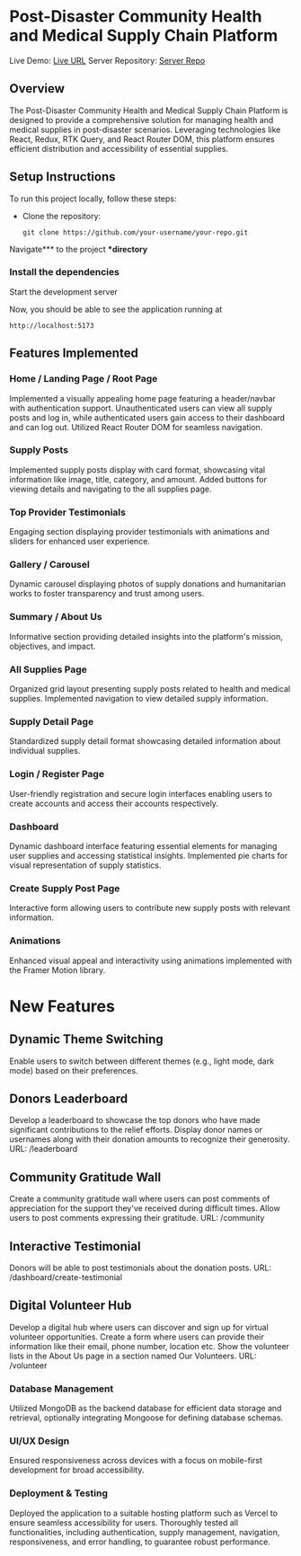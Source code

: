 # Post-Disaster Community Health and Medical Supply Chain Platform

Live Demo: [Live URL](https://healthhub-991c2.web.app)
Server Repository: [Server Repo](https://github.com/Porgramming-Hero-web-course/l2-b2-assignment-6-backend-habib-N19.git)

## Overview

The Post-Disaster Community Health and Medical Supply Chain Platform is designed to provide a comprehensive solution for managing health and medical supplies in post-disaster scenarios. Leveraging technologies like React, Redux, RTK Query, and React Router DOM, this platform ensures efficient distribution and accessibility of essential supplies.

## Setup Instructions

To run this project locally, follow these steps:

- Clone the repository:

  ```**bash**
  git clone https://github.com/your-username/your-repo.git
  ```

Navigate\*\*\* to the project **\*directory**

### Install the dependencies

Start the development server

Now, you should be able to see the application running at

```
http://localhost:5173

```

## Features Implemented

### Home / Landing Page / Root Page

Implemented a visually appealing home page featuring a header/navbar with authentication support. Unauthenticated users can view all supply posts and log in, while authenticated users gain access to their dashboard and can log out. Utilized React Router DOM for seamless navigation.

### Supply Posts

Implemented supply posts display with card format, showcasing vital information like image, title, category, and amount. Added buttons for viewing details and navigating to the all supplies page.

### Top Provider Testimonials

Engaging section displaying provider testimonials with animations and sliders for enhanced user experience.

### Gallery / Carousel

Dynamic carousel displaying photos of supply donations and humanitarian works to foster transparency and trust among users.

### Summary / About Us

Informative section providing detailed insights into the platform's mission, objectives, and impact.

### All Supplies Page

Organized grid layout presenting supply posts related to health and medical supplies. Implemented navigation to view detailed supply information.

### Supply Detail Page

Standardized supply detail format showcasing detailed information about individual supplies.

### Login / Register Page

User-friendly registration and secure login interfaces enabling users to create accounts and access their accounts respectively.

### Dashboard

Dynamic dashboard interface featuring essential elements for managing user supplies and accessing statistical insights. Implemented pie charts for visual representation of supply statistics.

### Create Supply Post Page

Interactive form allowing users to contribute new supply posts with relevant information.

### Animations

Enhanced visual appeal and interactivity using animations implemented with the Framer Motion library.

# New Features

## Dynamic Theme Switching

Enable users to switch between different themes (e.g., light mode, dark mode) based on their preferences.

## Donors Leaderboard

Develop a leaderboard to showcase the top donors who have made significant contributions to the relief efforts. Display donor names or usernames along with their donation amounts to recognize their generosity.
URL: /leaderboard

## Community Gratitude Wall

Create a community gratitude wall where users can post comments of appreciation for the support they've received during difficult times. Allow users to post comments expressing their gratitude.
URL: /community

## Interactive Testimonial

Donors will be able to post testimonials about the donation posts.
URL: /dashboard/create-testimonial

## Digital Volunteer Hub

Develop a digital hub where users can discover and sign up for virtual volunteer opportunities. Create a form where users can provide their information like their email, phone number, location etc. Show the volunteer lists in the About Us page in a section named Our Volunteers.
URL: /volunteer

### Database Management

Utilized MongoDB as the backend database for efficient data storage and retrieval, optionally integrating Mongoose for defining database schemas.

### UI/UX Design

Ensured responsiveness across devices with a focus on mobile-first development for broad accessibility.

### Deployment & Testing

Deployed the application to a suitable hosting platform such as Vercel to ensure seamless accessibility for users. Thoroughly tested all functionalities, including authentication, supply management, navigation, responsiveness, and error handling, to guarantee robust performance.
